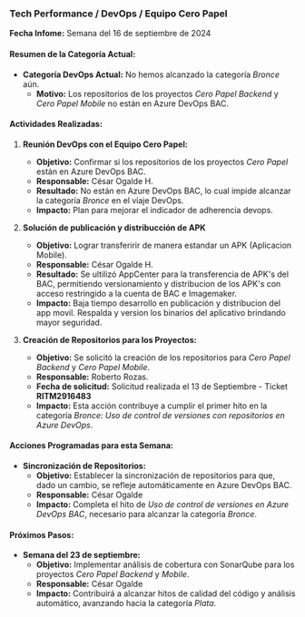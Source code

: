 ### Tech Performance / DevOps / Equipo Cero Papel
 
**Fecha Infome:** Semana del 16 de septiembre de 2024

#### **Resumen de la Categoría Actual:**
- **Categoría DevOps Actual:** No hemos alcanzado la categoría *Bronce* aún.
  - **Motivo:** Los repositorios de los proyectos *Cero Papel Backend* y *Cero Papel Mobile* no están en Azure DevOps BAC.


#### **Actividades Realizadas:**

1. **Reunión DevOps con el Equipo Cero Papel:**
   - **Objetivo:** Confirmar si los repositorios de los proyectos *Cero Papel* están en Azure DevOps BAC.
   - **Responsable:** César Ogalde H.
   - **Resultado:** No están en Azure DevOps BAC, lo cual impide alcanzar la categoría *Bronce* en el viaje DevOps.
   - **Impacto:** Plan para mejorar el indicador de adherencia devops.

1. **Solución de publicación y distribucción de APK**
   - **Objetivo:** Lograr transferirir de manera estandar un APK (Aplicacion Mobile).
   - **Responsable:** César Ogalde H.
   - **Resultado:** Se ultilizó AppCenter para la transferencia de APK's del BAC, permitiendo versionamiento y distribucion de los APK's con acceso restringido a la cuenta de BAC e Imagemaker. 
   - **Impacto:** Baja tiempo desarrollo en publicación y distribucion del app movil. Respalda y version los binarios del aplicativo brindando mayor seguridad.
   
2. **Creación de Repositorios para los Proyectos:**
   - **Objetivo:** Se solicitó la creación de los repositorios para *Cero Papel Backend* y *Cero Papel Mobile*.
   - **Responsable:** Roberto Rozas.
   - **Fecha de solicitud:** Solicitud realizada el 13 de Septiembre -  Ticket **RITM2916483**
   - **Impacto:** Esta acción contribuye a cumplir el primer hito en la categoría *Bronce*: *Uso de control de versiones con repositorios en Azure DevOps*.


#### **Acciones Programadas para esta Semana:**

- **Sincronización de Repositorios:**
   - **Objetivo:** Establecer la sincronización de repositorios para que, dado un cambio, se refleje automáticamente en Azure DevOps BAC.
   - **Responsable:** César Ogalde
   - **Impacto:** Completa el hito de *Uso de control de versiones en Azure DevOps BAC*, necesario para alcanzar la categoría *Bronce*.



#### **Próximos Pasos:**

- **Semana del 23 de septiembre:**
   - **Objetivo:** Implementar análisis de cobertura con SonarQube para los proyectos *Cero Papel Backend* y *Mobile*.
   - **Responsable:** César Ogalde
   - **Impacto:** Contribuirá a alcanzar hitos de calidad del código y análisis automático, avanzando hacia la categoría *Plata*.
